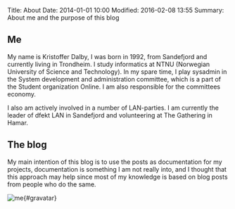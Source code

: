 Title: About
Date: 2014-01-01 10:00
Modified: 2016-02-08 13:55
Summary: About me and the purpose of this blog

## Me

My name is Kristoffer Dalby, I was born in 1992, from Sandefjord and currently living in Trondheim.
I study informatics at NTNU (Norwegian University of Science and Technology).
In my spare time, I play sysadmin in the System development and administration committee, which is a part of the Student organization Online. I am also responsible for the committees economy.

I also am actively involved in a number of LAN-parties. I am currently the leader of dfekt LAN in Sandefjord and volunteering at The Gathering in Hamar.

## The blog
My main intention of this blog is to use the posts as documentation for my projects, documentation is something I am not really into, and I thought that this approach may help since most of my knowledge is based on blog posts from people who do the same.

![me](http://www.gravatar.com/avatar/2e5d2c3dd570ae61ab8b1b41484a6fed?s=350){#gravatar}
